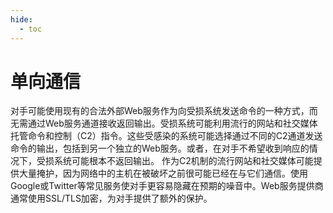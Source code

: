 ```yaml
---
hide:
  - toc
---
```


# 单向通信

对手可能使用现有的合法外部Web服务作为向受损系统发送命令的一种方式，而无需通过Web服务通道接收返回输出。受损系统可能利用流行的网站和社交媒体托管命令和控制（C2）指令。这些受感染的系统可能选择通过不同的C2通道发送命令的输出，包括到另一个独立的Web服务。或者，在对手不希望收到响应的情况下，受损系统可能根本不返回输出。  作为C2机制的流行网站和社交媒体可能提供大量掩护，因为网络中的主机在被破坏之前很可能已经在与它们通信。使用Google或Twitter等常见服务使对手更容易隐藏在预期的噪音中。Web服务提供商通常使用SSL/TLS加密，为对手提供了额外的保护。
